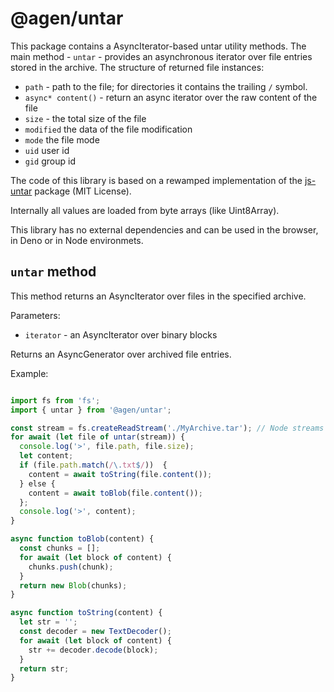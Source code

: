 @agen/untar
===========

This package contains a AsyncIterator-based untar utility methods. The main method - `untar` - provides
an asynchronous iterator over file entries stored in the archive. 
The structure of returned file instances:
* `path` - path to the file; for directories it contains the trailing `/` symbol.
* `async* content()` - return an async iterator over the raw content of the file
* `size` - the total size of the file
* `modified` the data of the file modification
* `mode` the file mode
* `uid` user id
* `gid` group id

The code of this library is based on a rewamped implementation of the [js-untar](https://github.com/InvokIT/js-untar) package (MIT License).

Internally all values are loaded from byte arrays (like Uint8Array).

This library has no external dependencies and can be used in the browser, in Deno or in Node environmets.

`untar` method
--------------

This method returns an AsyncIterator over files in the specified archive.

Parameters:
* `iterator` - an AsyncIterator over binary blocks

Returns an AsyncGenerator over archived file entries.

Example: 
```javascript

import fs from 'fs';
import { untar } from '@agen/untar';

const stream = fs.createReadStream('./MyArchive.tar'); // Node streams are AsyncIterator generators
for await (let file of untar(stream)) {
  console.log('>', file.path, file.size);
  let content;
  if (file.path.match(/\.txt$/))  {
    content = await toString(file.content());
  } else {
    content = await toBlob(file.content());
  };
  console.log('>', content);
}

async function toBlob(content) {
  const chunks = [];
  for await (let block of content) {
    chunks.push(chunk);
  }
  return new Blob(chunks);
}

async function toString(content) {
  let str = '';
  const decoder = new TextDecoder();
  for await (let block of content) {
    str += decoder.decode(block);
  }
  return str;
}

```